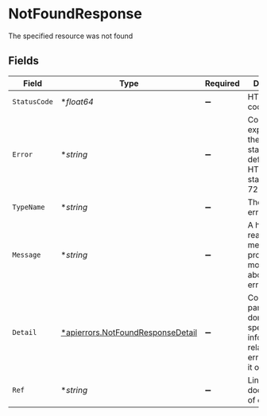 # NotFoundResponse

The specified resource was not found


## Fields

| Field                                                                                       | Type                                                                                        | Required                                                                                    | Description                                                                                 | Example                                                                                     |
| ------------------------------------------------------------------------------------------- | ------------------------------------------------------------------------------------------- | ------------------------------------------------------------------------------------------- | ------------------------------------------------------------------------------------------- | ------------------------------------------------------------------------------------------- |
| `StatusCode`                                                                                | **float64*                                                                                  | :heavy_minus_sign:                                                                          | HTTP status code                                                                            | 404                                                                                         |
| `Error`                                                                                     | **string*                                                                                   | :heavy_minus_sign:                                                                          | Contains an explanation of the status_code as defined in HTTP/1.1 standard (RFC 7231)       | Not Found                                                                                   |
| `TypeName`                                                                                  | **string*                                                                                   | :heavy_minus_sign:                                                                          | The type of error returned                                                                  | EntityNotFoundError                                                                         |
| `Message`                                                                                   | **string*                                                                                   | :heavy_minus_sign:                                                                          | A human-readable message providing more details about the error.                            | Unknown Widget                                                                              |
| `Detail`                                                                                    | [*apierrors.NotFoundResponseDetail](../../models/apierrors/notfoundresponsedetail.md)       | :heavy_minus_sign:                                                                          | Contains parameter or domain specific information related to the error and why it occurred. |                                                                                             |
| `Ref`                                                                                       | **string*                                                                                   | :heavy_minus_sign:                                                                          | Link to documentation of error type                                                         | https://developers.apideck.com/errors#entitynotfounderror                                   |